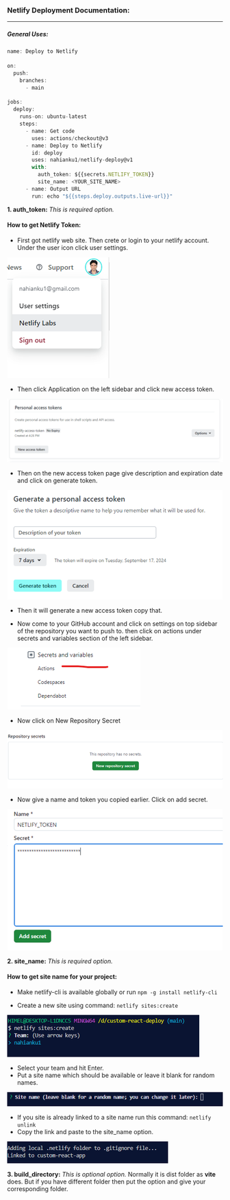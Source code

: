 ### Netlify Deployment Documentation:

--- 

##### General Uses:

```js
name: Deploy to Netlify

on:
  push:
    branches:
      - main

jobs:
  deploy:
    runs-on: ubuntu-latest
    steps:
      - name: Get code
        uses: actions/checkout@v3
      - name: Deploy to Netlify
        id: deploy
        uses: nahianku1/netlify-deploy@v1
        with:
          auth_token: ${{secrets.NETLIFY_TOKEN}}
          site_name: <YOUR_SITE_NAME>
      - name: Output URL
        run: echo "${{steps.deploy.outputs.live-url}}"

```
 **1. auth_token:** *This is required option.* 

 #### How to get Netlify Token:
 
 - First got netlify web site. Then crete or login to your netlify account. Under the user icon click user settings.

 ![net_user](./dist/netlify_user.PNG)

 - Then click Application on the left sidebar and click new access token.

  ![net_user](./dist/net_access_tkn.PNG)

  - Then on the new access token page give description and expiration date and click on generate token.

  ![net_user](./dist/generate_token.PNG)

  - Then it will generate a new access token copy that.
  
  - Now come to your GitHub account and click on settings on top sidebar of the repository you want to push to. then click on actions under secrets and variables section of the left sidebar.

  ![net_user](./dist/github_secrets.PNG)

  - Now click on New Repository Secret
   
  ![net_user](./dist/new_secrets.PNG)

  - Now give a name and token you copied earlier. Click on add secret.

  ![net_user](./dist/add_secrets.PNG)

  
 **2. site_name:** *This is required option.* 

  #### How to get site name for your project:

  - Make netlify-cli is available globally or run ``` npm -g install netlify-cli ```

  - Create a new site using command: ```netlify sites:create```

  ![net_user](./dist/site_team.PNG)
  - Select your team and hit Enter.
  - Put a site name which should be available or leave it blank for random names. 

   ![net_user](./dist/sites_name.PNG)

  - If you site is already linked to a site name run this command: ```netlify unlink```
  - Copy the link and paste to the site_name option.

   ![net_user](./dist/link_app.PNG)


 **3. build_directory:** *This is optional option.* Normally it is dist folder as **vite** does. But if you have different folder then put the option and give your corresponding folder.

 



